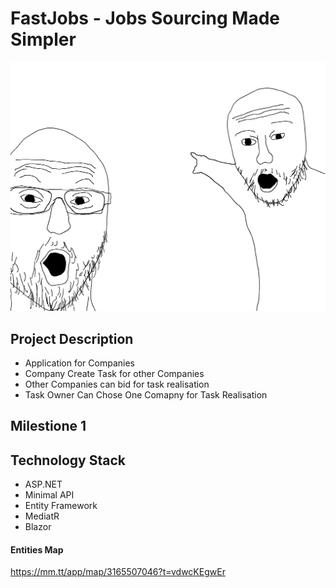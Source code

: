 # FastJobs - Jobs Sourcing Made Simpler
![FastJobs LOGO](./logo.png "FastJobs LOGO")

## Project Description

* Application for Companies
* Company Create Task for other Companies
* Other Companies can bid for task realisation
* Task Owner Can Chose One Comapny for Task Realisation

## Milestione 1

## Technology Stack

* ASP.NET
* Minimal API
* Entity Framework
* MediatR
* Blazor





#### Entities Map 

https://mm.tt/app/map/3165507046?t=vdwcKEgwEr


